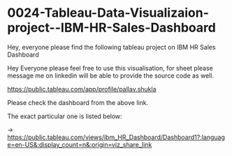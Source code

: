 # 0024-Tableau-Data-Visualizaion-project--IBM-HR-Sales-Dashboard
Hey, everyone please find the following tableau project on IBM HR Sales Dashboard 


Hey Everyone please feel free to use this visualisation, for sheet please message me on linkedin will be able to provide the source code as well.

https://public.tableau.com/app/profile/pallav.shukla 

Please check the dashboard from the above link.

The exact particular one is listed below: 

-> https://public.tableau.com/views/ibm_HR_Dashboard/Dashboard1?:language=en-US&:display_count=n&:origin=viz_share_link
